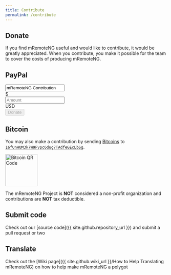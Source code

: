 ```yaml
---
title: Contribute
permalink: /contribute
---
```

<style>
	#submitBtn {
		transition: opacity 0.35s ease;
	}
</style>
<script>
	$(document).ready(function() {
		var cleave = new Cleave('#amount', {
			numeral: true
		});
		$('#amount').keyup(function(evt) {
			$('#submitBtn').prop('disabled', ($(this).val() ? false : true));
		});
	});
</script>
## Donate
If you find mRemoteNG useful and would like to contribute, it would be greatly appreciated.  When you contribute, you make it possible for the team to cover the costs of producing mRemoteNG.
<div class='card-deck text-center'>
	<div class='card'>
		<div class='card-body'>
			<h2 class='card-title'>PayPal</h2>
			<form action='https://www.paypal.com/cgi-bin/webscr' method='post'>
				<input type='hidden' name='cmd' value='_xclick'>
				<input type='hidden' name='charset' value='utf-8'>
				<input type='hidden' name='business' value='QANUEL2A38KFQ'>
				<input type='hidden' name='return' value='{{ site.url }}{{ site.baseurl }}'>
				<input type='hidden' name='cancel_return' value='{{ site.url }}{{ site.baseurl }}'>
				<input type='hidden' name='currency_code' value='USD'>
				<input type='hidden' name='image_url' value='{{ site.url }}{{ site.baseurl }}/favicon/256.png'>
				<input type='hidden' name='no_shipping' value='1'>
				<div class='form-group'>
					<input type='text' class='form-control' name='item_name' value='mRemoteNG Contribution' readonly>
				</div>
				<div class='form-group'>
					<div class='input-group'>
						<div class='input-group-prepend'>
							<span class='input-group-text'>$</span>
						</div>
						<input type='text' class='form-control' id='amount' name='amount' placeholder='Amount' autocomplete='off'>
						<div class='input-group-append'>
							<span class='input-group-text'>USD</span>
						</div>
					</div>
				</div>
				<button type='submit' class='btn btn-block btn-primary' id='submitBtn' disabled>Donate</button>
			</form>
		</div>
	</div>
	<div class='card'>
		<div class='card-body'>
			<h2 class='card-title'>Bitcoin</h2>
			<p class='card-text'>You may also make a contribution by sending <a href='https://www.bitcoin.org/'>Bitcoins</a> to <a href='bitcoin:16fUnHUM3k7W9Fvpc6dug7TAdfeGEcLbSg'><code style='word-break: break-word;'>16fUnHUM3k7W9Fvpc6dug7TAdfeGEcLbSg</code></a>.</p>
			<p class='card-text'><img class='img-responsive' alt='Bitcoin QR Code' src='{{ site.baseurl }}/16fUnHUM3k7W9Fvpc6dug7TAdfeGEcLbSg.png' srcset='{{ site.baseurl }}/16fUnHUM3k7W9Fvpc6dug7TAdfeGEcLbSg.svg' height='100px'>
			</p>
		</div>
	</div>
</div>

The mRemoteNG Project is **NOT** considered a non-profit organization and contributions are **NOT** tax deductible.

## Submit code
Check out our [source code]({{ site.github.repository_url }}) and submit a pull request or two

## Translate
Check out the [Wiki page]({{ site.github.wiki_url }}/How to Help Translating mRemoteNG) on how to help make mRemoteNG a polygot
